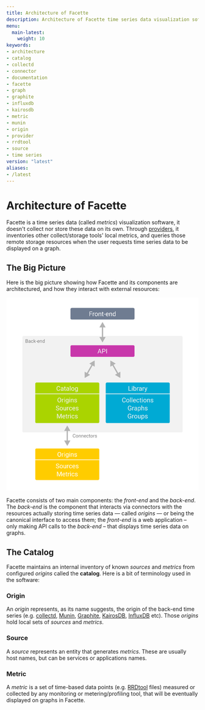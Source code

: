 ```yaml
---
title: Architecture of Facette
description: Architecture of Facette time series data visualization software
menu:
  main-latest:
    weight: 10
keywords:
- architecture
- catalog
- collectd
- connector
- documentation
- facette
- graph
- graphite
- influxdb
- kairosdb
- metric
- munin
- origin
- provider
- rrdtool
- source
- time series
version: "latest"
aliases:
- /latest
---
```


# Architecture of Facette

Facette is a time series data (called *metrics*) visualization software, it doesn't collect nor store these data on its
own. Through [providers](/latest/configuration/), it inventories other collect/storage tools' local metrics, and
queries those remote storage resources when the user requests time series data to be displayed on a graph.

## The Big Picture

Here is the big picture showing how Facette and its components are architectured, and how they interact with external
resources:

![Architecture Schema](/assets/images/schema-architecture.png)

Facette consists of two main components: the *front-end* and the *back-end*. The *back-end* is the component that
interacts via connectors with the resources actually storing time series data — called *origins* — or being the
canonical interface to access them; the *front-end* is a web application – only making API calls to the *back-end* –
that displays time series data on graphs.

## The Catalog

Facette maintains an internal inventory of known *sources* and *metrics* from configured *origins* called the
**catalog**. Here is a bit of terminology used in the software:

### Origin

An *origin* represents, as its name suggests, the origin of the back-end time series (e.g.
[collectd](https://collectd.org/), [Munin](http://munin-monitoring.org/), [Graphite](https://graphiteapp.org/),
[KairosDB](https://kairosdb.github.io/), [InfluxDB](https://influxdata.com) etc). Those *origins* hold local sets of
*sources* and *metrics*.

### Source

A *source* represents an entity that generates *metrics*. These are usually host names, but can be services or
applications names.

### Metric

A *metric* is a set of time-based data points (e.g. [RRDtool](http://oss.oetiker.ch/rrdtool/) files) measured or
collected by any monitoring or metering/profiling tool, that will be eventually displayed on graphs in Facette.
